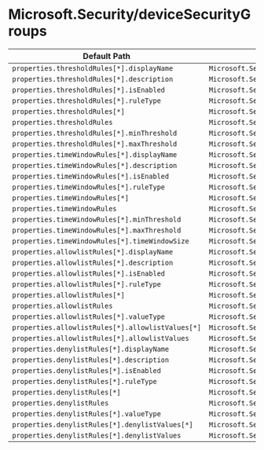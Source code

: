 # Microsoft.Security/deviceSecurityGroups

| Default Path | Alias |
|---|---|
| `properties.thresholdRules[*].displayName` | `Microsoft.Security/deviceSecurityGroups/thresholdRules[*].displayName` |
| `properties.thresholdRules[*].description` | `Microsoft.Security/deviceSecurityGroups/thresholdRules[*].description` |
| `properties.thresholdRules[*].isEnabled` | `Microsoft.Security/deviceSecurityGroups/thresholdRules[*].isEnabled` |
| `properties.thresholdRules[*].ruleType` | `Microsoft.Security/deviceSecurityGroups/thresholdRules[*].ruleType` |
| `properties.thresholdRules[*]` | `Microsoft.Security/deviceSecurityGroups/thresholdRules[*]` |
| `properties.thresholdRules` | `Microsoft.Security/deviceSecurityGroups/thresholdRules` |
| `properties.thresholdRules[*].minThreshold` | `Microsoft.Security/deviceSecurityGroups/thresholdRules[*].minThreshold` |
| `properties.thresholdRules[*].maxThreshold` | `Microsoft.Security/deviceSecurityGroups/thresholdRules[*].maxThreshold` |
| `properties.timeWindowRules[*].displayName` | `Microsoft.Security/deviceSecurityGroups/timeWindowRules[*].displayName` |
| `properties.timeWindowRules[*].description` | `Microsoft.Security/deviceSecurityGroups/timeWindowRules[*].description` |
| `properties.timeWindowRules[*].isEnabled` | `Microsoft.Security/deviceSecurityGroups/timeWindowRules[*].isEnabled` |
| `properties.timeWindowRules[*].ruleType` | `Microsoft.Security/deviceSecurityGroups/timeWindowRules[*].ruleType` |
| `properties.timeWindowRules[*]` | `Microsoft.Security/deviceSecurityGroups/timeWindowRules[*]` |
| `properties.timeWindowRules` | `Microsoft.Security/deviceSecurityGroups/timeWindowRules` |
| `properties.timeWindowRules[*].minThreshold` | `Microsoft.Security/deviceSecurityGroups/timeWindowRules[*].minThreshold` |
| `properties.timeWindowRules[*].maxThreshold` | `Microsoft.Security/deviceSecurityGroups/timeWindowRules[*].maxThreshold` |
| `properties.timeWindowRules[*].timeWindowSize` | `Microsoft.Security/deviceSecurityGroups/timeWindowRules[*].timeWindowSize` |
| `properties.allowlistRules[*].displayName` | `Microsoft.Security/deviceSecurityGroups/allowlistRules[*].displayName` |
| `properties.allowlistRules[*].description` | `Microsoft.Security/deviceSecurityGroups/allowlistRules[*].description` |
| `properties.allowlistRules[*].isEnabled` | `Microsoft.Security/deviceSecurityGroups/allowlistRules[*].isEnabled` |
| `properties.allowlistRules[*].ruleType` | `Microsoft.Security/deviceSecurityGroups/allowlistRules[*].ruleType` |
| `properties.allowlistRules[*]` | `Microsoft.Security/deviceSecurityGroups/allowlistRules[*]` |
| `properties.allowlistRules` | `Microsoft.Security/deviceSecurityGroups/allowlistRules` |
| `properties.allowlistRules[*].valueType` | `Microsoft.Security/deviceSecurityGroups/allowlistRules[*].valueType` |
| `properties.allowlistRules[*].allowlistValues[*]` | `Microsoft.Security/deviceSecurityGroups/allowlistRules[*].allowlistValues[*]` |
| `properties.allowlistRules[*].allowlistValues` | `Microsoft.Security/deviceSecurityGroups/allowlistRules[*].allowlistValues` |
| `properties.denylistRules[*].displayName` | `Microsoft.Security/deviceSecurityGroups/denylistRules[*].displayName` |
| `properties.denylistRules[*].description` | `Microsoft.Security/deviceSecurityGroups/denylistRules[*].description` |
| `properties.denylistRules[*].isEnabled` | `Microsoft.Security/deviceSecurityGroups/denylistRules[*].isEnabled` |
| `properties.denylistRules[*].ruleType` | `Microsoft.Security/deviceSecurityGroups/denylistRules[*].ruleType` |
| `properties.denylistRules[*]` | `Microsoft.Security/deviceSecurityGroups/denylistRules[*]` |
| `properties.denylistRules` | `Microsoft.Security/deviceSecurityGroups/denylistRules` |
| `properties.denylistRules[*].valueType` | `Microsoft.Security/deviceSecurityGroups/denylistRules[*].valueType` |
| `properties.denylistRules[*].denylistValues[*]` | `Microsoft.Security/deviceSecurityGroups/denylistRules[*].denylistValues[*]` |
| `properties.denylistRules[*].denylistValues` | `Microsoft.Security/deviceSecurityGroups/denylistRules[*].denylistValues` |

